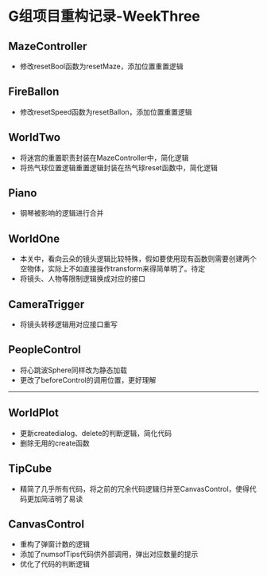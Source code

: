 # G组项目重构记录-WeekThree

## MazeController
- 修改resetBool函数为resetMaze，添加位置重置逻辑

## FireBallon
- 修改resetSpeed函数为resetBallon，添加位置重置逻辑

## WorldTwo 
- 将迷宫的重置职责封装在MazeController中，简化逻辑
- 将热气球位置逻辑重置逻辑封装在热气球reset函数中，简化逻辑

## Piano 
- 钢琴被影响的逻辑进行合并

## WorldOne
- 本关中，看向云朵的镜头逻辑比较特殊，假如要使用现有函数则需要创建两个空物体，实际上不如直接操作transform来得简单明了。待定
- 将镜头、人物等限制逻辑换成对应的接口

## CameraTrigger
- 将镜头转移逻辑用对应接口重写

## PeopleControl 
- 将心跳波Sphere同样改为静态加载
- 更改了beforeControl的调用位置，更好理解
--------------------------
## WorldPlot 
- 更新createdialog、delete的判断逻辑，简化代码
- 删除无用的create函数

## TipCube 
- 精简了几乎所有代码，将之前的冗余代码逻辑归并至CanvasControl，使得代码更加简洁明了易读

## CanvasControl
- 重构了弹窗计数的逻辑
- 添加了numsofTips代码供外部调用，弹出对应数量的提示
- 优化了代码的判断逻辑



